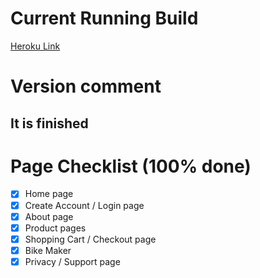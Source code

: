 # Current Running Build
[Heroku Link](https://rb-and-f.herokuapp.com/)

# Version comment
## It is finished

# Page Checklist (100% done)
- [x] Home page 
- [x] Create Account / Login page
- [x] About page
- [x] Product pages
- [x] Shopping Cart / Checkout page
- [x] Bike Maker
- [x] Privacy / Support page
